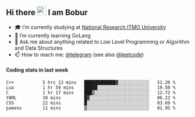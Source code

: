 ## Hi there <img src="https://media.giphy.com/media/hvRJCLFzcasrR4ia7z/giphy.gif" width="25px" height="25px"> I am Bobur

- :mortar_board: I’m currently studying at [National Research ITMO University](https://itmo.ru/)
- :seedling: I’m currently learning GoLang
- :speech_balloon: Ask me about anything related to Low Level Programming or Algorithm and Data Structures
- :mailbox: How to reach me: [@telegram](https://t.me/octoant) (see also [@leetcode](https://leetcode.com/octoant/))    

#### Coding stats in last week

<!--START_SECTION:waka-->

```text
C++           5 hrs 13 mins   ████████████▓░░░░░░░░░░░░   51.20 %
Lua           1 hr 59 mins    █████░░░░░░░░░░░░░░░░░░░░   19.50 %
C             1 hr 17 mins    ███▒░░░░░░░░░░░░░░░░░░░░░   12.72 %
YAML          38 mins         █▓░░░░░░░░░░░░░░░░░░░░░░░   06.22 %
CSS           22 mins         █░░░░░░░░░░░░░░░░░░░░░░░░   03.69 %
pamenv        11 mins         ▒░░░░░░░░░░░░░░░░░░░░░░░░   01.95 %
```

<!--END_SECTION:waka-->
